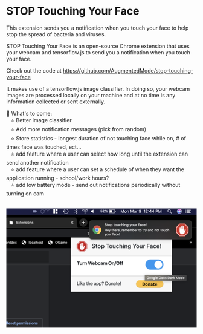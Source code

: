 # STOP Touching Your Face

This extension sends you a notification when you touch your face to help stop the spread of bacteria and viruses.

STOP Touching Your Face is an open-source Chrome extension that uses your webcam and tensorflow.js to send you a notification when you touch your face.

Check out the code at https://github.com/AugmentedMode/stop-touching-your-face

It makes use of a tensorflow.js image classifier. In doing so, your webcam images are processed locally on your machine and at no time is any information collected or sent externally.


🚀 What's to come: <br>
  &nbsp;&nbsp;&nbsp;⭐️ Better image classifier <br>
  &nbsp;&nbsp;&nbsp;⭐️ Add more notification messages (pick from random) <br>
  &nbsp;&nbsp;&nbsp;⭐️ Store statistics - longest duration of not touching face while on, # of times face was touched, ect...<br>
  &nbsp;&nbsp;&nbsp;⭐️ add feature where a user can select how long until the extension can send another notification <br>
  &nbsp;&nbsp;&nbsp;⭐️ add feature where a user can set a schedule of when they want the application running - school/work hours? <br>
  &nbsp;&nbsp;&nbsp;⭐️ add low battery mode - send out notifications periodically without turning on cam <br><br>
  
  ![alt text](https://github.com/AugmentedMode/stop-touching-your-face/blob/master/extension-example-1280-800.png)

